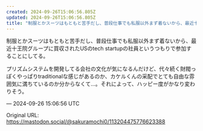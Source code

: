 ```yaml
---
created: 2024-09-26T15:06:56.805Z
updated: 2024-09-26T15:06:56.805Z
title: "制服とかスーツはもともと苦手だし、普段仕事でも私服以外まず着ないから、最近十王院[...]"
---
```


<p>制服とかスーツはもともと苦手だし、普段仕事でも私服以外まず着ないから、最近十王院グループに買収されたUSのtech startupの社員というつもりで参加することにしてる。</p><p>プリズムシステムを開発してる会社の文化が気になるんだけど、代々続く財閥っぽくやっぱりtraditionalな感じがあるのか、カケルくんの采配でとても自由な雰囲気に満ちているのか分からなくて…。それによって、ハッピー度がかなり変わりそう。</p>

&mdash; 2024-09-26 15:06:56 UTC

Original URL: https://mastodon.social/@sakuramochi0/113204475776623388
